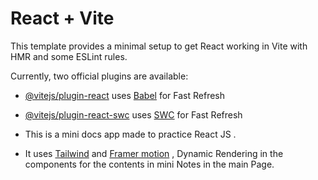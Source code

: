 # React + Vite

This template provides a minimal setup to get React working in Vite with HMR and some ESLint rules.

Currently, two official plugins are available:

- [@vitejs/plugin-react](https://github.com/vitejs/vite-plugin-react/blob/main/packages/plugin-react/README.md) uses [Babel](https://babeljs.io/) for Fast Refresh
- [@vitejs/plugin-react-swc](https://github.com/vitejs/vite-plugin-react-swc) uses [SWC](https://swc.rs/) for Fast Refresh

- This is a mini docs app made to practice React JS . 
- It uses [Tailwind](https://tailwindcss.com/) and [Framer motion](https://www.framer.com/motion/) ,  Dynamic Rendering in the components for the contents in mini Notes in the main Page.
